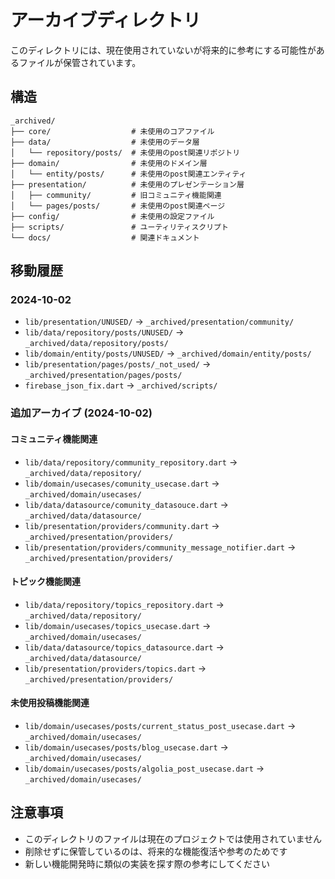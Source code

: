 # アーカイブディレクトリ

このディレクトリには、現在使用されていないが将来的に参考にする可能性があるファイルが保管されています。

## 構造

```
_archived/
├── core/                  # 未使用のコアファイル
├── data/                  # 未使用のデータ層
│   └── repository/posts/  # 未使用のpost関連リポジトリ
├── domain/                # 未使用のドメイン層
│   └── entity/posts/      # 未使用のpost関連エンティティ
├── presentation/          # 未使用のプレゼンテーション層
│   ├── community/         # 旧コミュニティ機能関連
│   └── pages/posts/       # 未使用のpost関連ページ
├── config/                # 未使用の設定ファイル
├── scripts/               # ユーティリティスクリプト
└── docs/                  # 関連ドキュメント
```

## 移動履歴

### 2024-10-02
- `lib/presentation/UNUSED/` → `_archived/presentation/community/`
- `lib/data/repository/posts/UNUSED/` → `_archived/data/repository/posts/`
- `lib/domain/entity/posts/UNUSED/` → `_archived/domain/entity/posts/`
- `lib/presentation/pages/posts/_not_used/` → `_archived/presentation/pages/posts/`
- `firebase_json_fix.dart` → `_archived/scripts/`

### 追加アーカイブ (2024-10-02)
#### コミュニティ機能関連
- `lib/data/repository/community_repository.dart` → `_archived/data/repository/`
- `lib/domain/usecases/comunity_usecase.dart` → `_archived/domain/usecases/`
- `lib/data/datasource/comunity_datasouce.dart` → `_archived/data/datasource/`
- `lib/presentation/providers/community.dart` → `_archived/presentation/providers/`
- `lib/presentation/providers/community_message_notifier.dart` → `_archived/presentation/providers/`

#### トピック機能関連
- `lib/data/repository/topics_repository.dart` → `_archived/data/repository/`
- `lib/domain/usecases/topics_usecase.dart` → `_archived/domain/usecases/`
- `lib/data/datasource/topics_datasource.dart` → `_archived/data/datasource/`
- `lib/presentation/providers/topics.dart` → `_archived/presentation/providers/`

#### 未使用投稿機能関連
- `lib/domain/usecases/posts/current_status_post_usecase.dart` → `_archived/domain/usecases/`
- `lib/domain/usecases/posts/blog_usecase.dart` → `_archived/domain/usecases/`
- `lib/domain/usecases/posts/algolia_post_usecase.dart` → `_archived/domain/usecases/`

## 注意事項

- このディレクトリのファイルは現在のプロジェクトでは使用されていません
- 削除せずに保管しているのは、将来的な機能復活や参考のためです
- 新しい機能開発時に類似の実装を探す際の参考にしてください